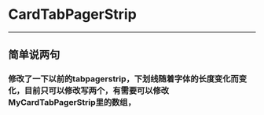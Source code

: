 # CardTabPagerStrip

* * *

## 简单说两句

### 修改了一下以前的tabpagerstrip，下划线随着字体的长度变化而变化，目前只可以修改写两个，有需要可以修改MyCardTabPagerStrip里的数组，

